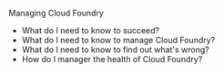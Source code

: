 Managing Cloud Foundry

*	What do I need to know to succeed?
*	What do I need to know to manage Cloud Foundry?
*	What do I need to know to find out what's wrong?
*	How do I manager the health of Cloud Foundry?